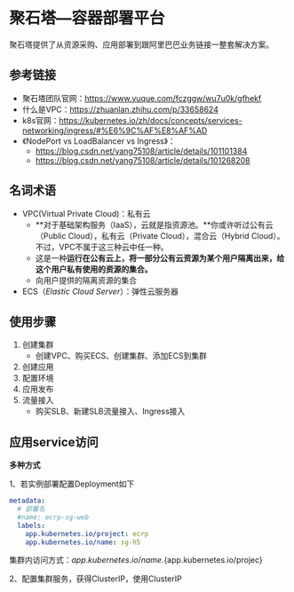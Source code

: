 # 聚石塔—容器部署平台

 聚石塔提供了从资源采购、应用部署到跟阿里巴巴业务链接一整套解决方案。



## 参考链接

- 聚石塔团队官网：https://www.yuque.com/fczggw/wu7u0k/gfhekf
- 什么是VPC：https://zhuanlan.zhihu.com/p/33658624
- k8s官网：https://kubernetes.io/zh/docs/concepts/services-networking/ingress/#%E6%9C%AF%E8%AF%AD
- 《NodePort vs LoadBalancer vs Ingress》：
  - https://blog.csdn.net/yang75108/article/details/101101384
  - https://blog.csdn.net/yang75108/article/details/101268208



## 名词术语

- VPC(Virtual Private Cloud)：私有云
  - **对于基础架构服务（IaaS），云就是指资源池。**你或许听过公有云（Public Cloud），私有云（Private Cloud），混合云（Hybrid Cloud）。不过，VPC不属于这三种云中任一种。
  - 这是一种**运行在公有云上，将一部分公有云资源为某个用户隔离出来，给这个用户私有使用的资源的集合。**
  - 向用户提供的隔离资源的集合
- ECS（*Elastic Cloud Server*）：弹性云服务器



## 使用步骤

1. 创建集群
   - 创建VPC、购买ECS、创建集群、添加ECS到集群
2. 创建应用
3. 配置环境
4. 应用发布
5. 流量接入
   - 购买SLB、新建SLB流量接入、Ingress接入





## 应用service访问

**多种方式**

1、若实例部署配置Deployment如下

```yaml
metadata:
  # 部署名
  #name: ecrp-sg-web
  labels:
    app.kubernetes.io/project: ecrp
    app.kubernetes.io/name: sg-h5
```

集群内访问方式：${ app.kubernetes.io/name}.${app.kubernetes.io/projec}



2、配置集群服务，获得ClusterIP，使用ClusterIP